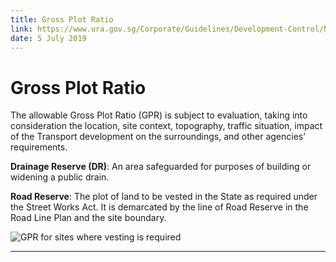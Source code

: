 ```yaml
---
title: Gross Plot Ratio
link: https://www.ura.gov.sg/Corporate/Guidelines/Development-Control/Non-Residential/Transport/GPR
date: 5 July 2019
---
```


# Gross Plot Ratio

The allowable Gross Plot Ratio (GPR) is subject to evaluation, taking into consideration the location, site context, topography, traffic situation, impact of the Transport development on the surroundings, and other agencies’ requirements.

**Drainage Reserve (DR)**: An area safeguarded for purposes of building or widening a public drain.

**Road Reserve**: The plot of land to be vested in the State as required under the Street Works Act. It is demarcated by the line of Road Reserve in the Road Line Plan and the site boundary.

![GPR for sites where vesting is required](https://www.ura.gov.sg/-/media/Corporate/Guidelines/Development-control/Flats-Condominiums/F01_Gross_Plot_Ratio.jpg?h=100%25&w=100%25)

---


